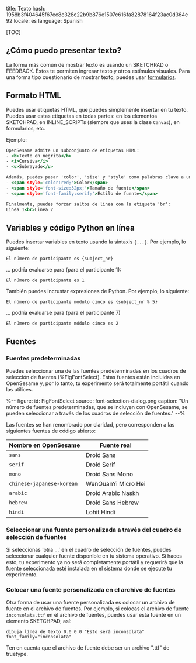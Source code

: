 title: Texto
hash: 1958b3f404645f67ec8c328c22b9b876e1507c616fa82878164f23ac0d364e92
locale: es
language: Spanish

[TOC]

## ¿Cómo puedo presentar texto?

La forma más común de mostrar texto es usando un SKETCHPAD o FEEDBACK. Estos te permiten ingresar texto y otros estímulos visuales. Para una forma tipo cuestionario de mostrar texto, puedes usar [formularios](%link:manual/forms/about%).


## Formato HTML

Puedes usar etiquetas HTML, que puedes simplemente insertar en tu texto. Puedes usar estas etiquetas en todas partes: en los elementos SKETCHPAD, en INLINE_SCRIPTs (siempre que uses la clase `Canvas`), en formularios, etc.

Ejemplo:

~~~ .html
OpenSesame admite un subconjunto de etiquetas HTML:
- <b>Texto en negrita</b>
- <i>Cursiva</i>
- <u>Subrayado</u>

Además, puedes pasar 'color', 'size' y 'style' como palabras clave a una etiqueta 'span':
- <span style='color:red;'>Color</span>
- <span style='font-size:32px;'>Tamaño de fuente</span>
- <span style='font-family:serif;'>Estilo de fuente</span>

Finalmente, puedes forzar saltos de línea con la etiqueta 'br':
Linea 1<br>Linea 2
~~~

## Variables y código Python en línea

Puedes insertar variables en texto usando la sintaxis `{...}`. Por ejemplo, lo siguiente:

~~~ .python
El número de participante es {subject_nr}
~~~

... podría evaluarse para (para el participante 1):

~~~ .python
El número de participante es 1
~~~

También puedes incrustar expresiones de Python. Por ejemplo, lo siguiente:

~~~ .python
El número de participante módulo cinco es {subject_nr % 5}
~~~

... podría evaluarse para (para el participante 7)

~~~ .python
El número de participante módulo cinco es 2
~~~

## Fuentes

### Fuentes predeterminadas

Puedes seleccionar una de las fuentes predeterminadas en los cuadros de selección de fuentes (%FigFontSelect). Estas fuentes están incluidas en OpenSesame y, por lo tanto, tu experimento será totalmente portátil cuando las utilices.

%--
figure:
 id: FigFontSelect
 source: font-selection-dialog.png
 caption: "Un número de fuentes predeterminadas, que se incluyen con OpenSesame, se pueden seleccionar a través de los cuadros de selección de fuentes."
--%

Las fuentes se han renombrado por claridad, pero corresponden a las siguientes fuentes de código abierto:

|__Nombre en OpenSesame__		|__Fuente real__		|
|---------------------------|-----------------------|
|`sans`						|Droid Sans				|
|`serif`					|Droid Serif			|
|`mono`						|Droid Sans Mono		|
|`chinese-japanese-korean`	|WenQuanYi Micro Hei	|
|`arabic`					|Droid Arabic Naskh		|
|`hebrew`					|Droid Sans Hebrew		|
|`hindi`					|Lohit Hindi			|

### Seleccionar una fuente personalizada a través del cuadro de selección de fuentes

Si seleccionas 'otra ...' en el cuadro de selección de fuentes, puedes seleccionar cualquier fuente disponible en tu sistema operativo. Si haces esto, tu experimento ya no será completamente portátil y requerirá que la fuente seleccionada esté instalada en el sistema donde se ejecute tu experimento.

### Colocar una fuente personalizada en el archivo de fuentes

Otra forma de usar una fuente personalizada es colocar un archivo de fuente en el archivo de fuentes. Por ejemplo, si colocas el archivo de fuente `inconsolata.ttf` en el archivo de fuentes, puedes usar esta fuente en un elemento SKETCHPAD, así:

	dibuja línea_de_texto 0.0 0.0 "Esto será inconsolata" font_family="inconsolata"

Ten en cuenta que el archivo de fuente debe ser un archivo ".ttf" de truetype.